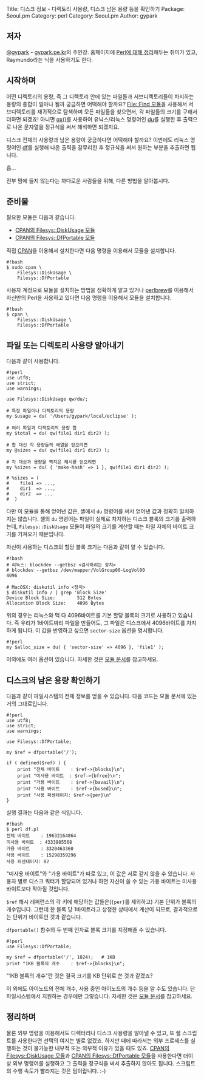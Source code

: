 Title:    디스크 정보 - 디렉토리 사용량, 디스크 남은 용량 등을 확인하기
Package:  Seoul.pm
Category: perl
Category: Seoul.pm
Author:   gypark

저자
-----

[@gypark][twitter-gypark] - [gypark.pe.kr][gypark-home]의 주인장.
홈페이지에 [Perl에 대해 정리][gypark-perl]해두는 취미가 있고, Raymundo라는 닉을 사용하기도 한다.


시작하며
---------

어떤 디렉토리의 용량, 즉 그 디렉토리 안에 있는 파일들과 서브디렉토리들이
차지하는 용량의 총합이 얼마나 될까 궁금하면 어떡해야 할까요?
[File::Find 모듈][perldoc-file-find]을 사용해서 서브디렉토리를 재귀적으로
탐색하며 모든 파일들을 찾으면서, 각 파일들의 크기를 구해서 더하면 되겠죠!
아니면 [qx()][perldoc-qx]를 사용하여 유닉스/리눅스 명령어인 [du][man-du]를
실행한 후 출력으로 나온 문자열을 정규식을 써서 해석하면 되겠지요.

디스크 전체의 사용량과 남은 용량이 궁금하다면 어떡해야 할까요?
이번에도 리눅스 명령어인 [df][man-df]를 실행해 나온 출력을 갈무리한 후
정규식을 써서 원하는 부분을 추출하면 됩니다.

흠...

전부 맘에 들지 않는다는 까다로운 사람들을 위해, 다른 방법을 알아봅시다.


준비물
-------

필요한 모듈은 다음과 같습니다.

- [CPAN의 Filesys::DiskUsage 모듈][cpan-filesys-diskusage]
- [CPAN의 Filesys::DfPortable 모듈][cpan-filesys-dfportable]

직접 [CPAN][cpan]을 이용해서 설치한다면 다음 명령을 이용해서 모듈을 설치합니다.

    #!bash
    $ sudo cpan \
        Filesys::DiskUsage \
        Filesys::DfPortable

사용자 계정으로 모듈을 설치하는 방법을 정확하게 알고 있거나
[perlbrew][home-perlbrew]를 이용해서 자신만의 Perl을 사용하고 있다면
다음 명령을 이용해서 모듈을 설치합니다.

    #!bash
    $ cpan \
        Filesys::DiskUsage \
        Filesys::DfPortable


파일 또는 디렉토리 사용량 알아내기
-----------------------------------

다음과 같이 사용합니다.

    #!perl
    use utf8;
    use strict;
    use warnings;

    use Filesys::DiskUsage qw/du/;

    # 특정 파일이나 디렉토리의 용량
    my $usage = du( '/Users/gypark/local/eclipse' );
    
    # 여러 파일과 디렉토리의 용량 합
    my $total = du( qw(file1 dir1 dir2) );
    
    # 합 대신 각 용량들의 배열을 얻으려면
    my @sizes = du( qw(file1 dir1 dir2) );

    # 각 대상과 용량을 짝지은 해시를 얻으려면
    my %sizes = du( { 'make-hash' => 1 }, qw(file1 dir1 dir2) );
    
    # %sizes = (
    #    file1 => ...,
    #    dir1  => ...,
    #    dir2  => ...
    #  )

다만 이 모듈을 통해 얻어낸 값은, 셸에서 `du` 명령어를 써서 얻어낸 값과 정확히 일치하지는 않습니다.
셸의 `du` 명령어는 파일이 실제로 차지하는 디스크 블록의 크기를 출력하는데,
`Filesys::DiskUsage` 모듈이 파일의 크기를 계산할 때는 파일 자체의 바이트 크기를 가져오기 때문입니다.

자신이 사용하는 디스크의 할당 블록 크기는 다음과 같이 알 수 있습니다.

    #!bash
    # 리눅스: blockdev --getbsz <검사하려는 장치>
    # blockdev --getbsz /dev/mapper/VolGroup00-LogVol00
    4096
    
    # MacOSX: diskutil info <장치>
    $ diskutil info / | grep 'Block Size'
    Device Block Size:        512 Bytes
    Allocation Block Size:    4096 Bytes 

위의 경우는 리눅스와 맥 다 4096바이트를 기본 할당 블록의 크기로 사용하고 있습니다.
즉 우리가 1바이트짜리 파일을 만들어도, 그 파일은 디스크에서 4096바이트를 차지하게 됩니다.
이 값을 반영하고 싶으면 `sector-size` 옵션을 명시합니다.

    #!perl
    my $alloc_size = du( { 'sector-size' => 4096 }, 'file1' );
    
이외에도 여러 옵션이 있습니다.
자세한 것은 [모듈 문서][cpan-filesys-diskusage]를 참고하세요.       


디스크의 남은 용량 확인하기
----------------------------

다음과 같이 파일시스템의 전체 정보를 얻을 수 있습니다.
다음 코드는 모듈 문서에 있는 거의 그대로입니다.

    #!perl
    use utf8;
    use strict;
    use warnings;

    use Filesys::DfPortable;
    
    my $ref = dfportable('/');
    
    if ( defined($ref) ) {
        print "전체 바이트    : $ref->{blocks}\n";
        print "미사용 바이트  : $ref->{bfree}\n";
        print "가용 바이트    : $ref->{bavail}\n";
        print "사용 바이트    : $ref->{bused}\n";
        print "사용 퍼센테이지: $ref->{per}\n"
    }

실행 결과는 다음과 같은 식입니다.

    #!bash
    $ perl df.pl
    전체 바이트    : 19632164864
    미사용 바이트  : 4333805568
    가용 바이트    : 3320463360
    사용 바이트    : 15298359296
    사용 퍼센테이지: 82

"미사용 바이트"와 "가용 바이트"가 따로 있고, 이 값은 서로 같지 않을 수 있습니다.
사용자 별로 디스크 쿼터가 할당되어 있거나 하면 자신이 쓸 수 있는 가용 바이트는
미사용 바이트보다 작아질 것입니다.

`$ref` 해시 레퍼런스의 각 키에 해당하는 값들은(`{per}`를 제외하고) 기본 단위가 블록의 개수입니다.
그런데 한 블록 당 1바이트라고 상정한 상태에서 계산이 되므로, 결과적으로는 단위가 바이트인 것과 같습니다.

`dfportable()` 함수의 두 번째 인자로 블록 크기를 지정해줄 수 있습니다.

    #!perl
    use Filesys::DfPortable;
    
    my $ref = dfportable('/', 1024);   # 1KB
    print "1KB 블록의 개수    : $ref->{blocks}\n";
 
"1KB 블록의 개수"란 것은 결국 크기를 KB 단위로 쓴 것과 같겠죠?

이 외에도 아이노드의 전체 개수, 사용 중인 아이노드의 개수 등을 알 수도 있습니다.
단 파일시스템에서 지원하는 경우에만 그렇습니다.
자세한 것은 [모듈 문서][cpan-filesys-dfportable]를 참고하세요.


정리하며
----------

물론 외부 명령을 이용해서도 디렉터리나 디스크 사용량을 알아낼 수 있고,
또 쉘 스크립트를 사용한다면 선택의 여지는 별로 없겠죠.
하지만 때에 따라서는 외부 프로세스를 실행하는 것이 불가능한
내부적 또는 외부적 이유가 있을 때도 있죠. 
[CPAN의 Filesys::DiskUsage 모듈][cpan-filesys-diskusage]과
[CPAN의 Filesys::DfPortable 모듈][cpan-filesys-dfportable]을 사용한다면
더이상 외부 명령어를 실행하고 그 출력을 정규식을 써서 추출하지 않아도 됩니다.
스크립트의 수행 속도가 빨라지는 것은 덤이랍니다. :-)


[cpan-filesys-dfportable]:      https://metacpan.org/pod/Filesys::DfPortable
[cpan-filesys-diskusage]:       https://metacpan.org/pod/Filesys::DiskUsage
[cpan]:                         http://www.cpan.org/
[gypark-home]:                  http://gypark.pe.kr
[gypark-perl]:                  http://gypark.pe.kr/wiki/Perl
[home-perlbrew]:                http://perlbrew.pl/
[man-df]:                       http://man7.org/linux/man-pages/man1/df.1.html
[man-du]:                       http://man7.org/linux/man-pages/man1/du.1.html
[perldoc-file-find]:            http://perldoc.perl.org/File/Find.html
[perldoc-qx]:                   http://perldoc.perl.org/functions/qx.html
[twitter-gypark]:               http://twitter.com/gypark
